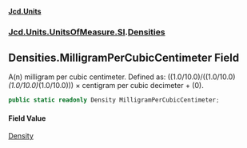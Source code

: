 #### [Jcd.Units](index.md 'index')
### [Jcd.Units.UnitsOfMeasure.SI](Jcd.Units.UnitsOfMeasure.SI.md 'Jcd.Units.UnitsOfMeasure.SI').[Densities](Densities.md 'Jcd.Units.UnitsOfMeasure.SI.Densities')

## Densities.MilligramPerCubicCentimeter Field

A(n) milligram per cubic centimeter. Defined as: ((1.0/10.0)/((1.0/10.0)*(1.0/10.0)*(1.0/10.0))) × centigram per cubic decimeter + (0).

```csharp
public static readonly Density MilligramPerCubicCentimeter;
```

#### Field Value
[Density](Density.md 'Jcd.Units.UnitTypes.Density')